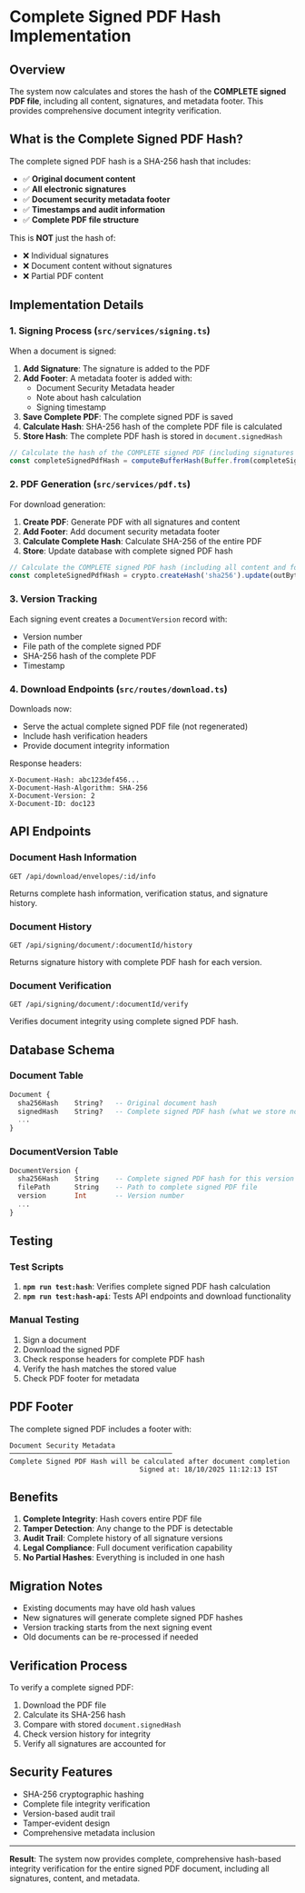# Complete Signed PDF Hash Implementation

## Overview

The system now calculates and stores the hash of the **COMPLETE signed PDF file**, including all content, signatures, and metadata footer. This provides comprehensive document integrity verification.

## What is the Complete Signed PDF Hash?

The complete signed PDF hash is a SHA-256 hash that includes:
- ✅ **Original document content**
- ✅ **All electronic signatures** 
- ✅ **Document security metadata footer**
- ✅ **Timestamps and audit information**
- ✅ **Complete PDF file structure**

This is **NOT** just the hash of:
- ❌ Individual signatures
- ❌ Document content without signatures
- ❌ Partial PDF content

## Implementation Details

### 1. Signing Process (`src/services/signing.ts`)

When a document is signed:

1. **Add Signature**: The signature is added to the PDF
2. **Add Footer**: A metadata footer is added with:
   - Document Security Metadata header
   - Note about hash calculation
   - Signing timestamp
3. **Save Complete PDF**: The complete signed PDF is saved
4. **Calculate Hash**: SHA-256 hash of the complete PDF file is calculated
5. **Store Hash**: The complete PDF hash is stored in `document.signedHash`

```typescript
// Calculate the hash of the COMPLETE signed PDF (including signatures + footer)
const completeSignedPdfHash = computeBufferHash(Buffer.from(completeSignedBytes));
```

### 2. PDF Generation (`src/services/pdf.ts`)

For download generation:

1. **Create PDF**: Generate PDF with all signatures and content
2. **Add Footer**: Add document security metadata footer
3. **Calculate Complete Hash**: Calculate SHA-256 of the entire PDF
4. **Store**: Update database with complete signed PDF hash

```typescript
// Calculate the COMPLETE signed PDF hash (including all content and footer)
const completeSignedPdfHash = crypto.createHash('sha256').update(outBytes).digest('hex');
```

### 3. Version Tracking

Each signing event creates a `DocumentVersion` record with:
- Version number
- File path of the complete signed PDF
- SHA-256 hash of the complete PDF
- Timestamp

### 4. Download Endpoints (`src/routes/download.ts`)

Downloads now:
- Serve the actual complete signed PDF file (not regenerated)
- Include hash verification headers
- Provide document integrity information

Response headers:
```http
X-Document-Hash: abc123def456...
X-Document-Hash-Algorithm: SHA-256
X-Document-Version: 2
X-Document-ID: doc123
```

## API Endpoints

### Document Hash Information
```
GET /api/download/envelopes/:id/info
```
Returns complete hash information, verification status, and signature history.

### Document History
```
GET /api/signing/document/:documentId/history
```
Returns signature history with complete PDF hash for each version.

### Document Verification
```
GET /api/signing/document/:documentId/verify
```
Verifies document integrity using complete signed PDF hash.

## Database Schema

### Document Table
```sql
Document {
  sha256Hash    String?   -- Original document hash
  signedHash    String?   -- Complete signed PDF hash (what we store now)
  ...
}
```

### DocumentVersion Table
```sql
DocumentVersion {
  sha256Hash    String    -- Complete signed PDF hash for this version
  filePath      String    -- Path to complete signed PDF file
  version       Int       -- Version number
  ...
}
```

## Testing

### Test Scripts

1. **`npm run test:hash`**: Verifies complete signed PDF hash calculation
2. **`npm run test:hash-api`**: Tests API endpoints and download functionality

### Manual Testing

1. Sign a document
2. Download the signed PDF
3. Check response headers for complete PDF hash
4. Verify the hash matches the stored value
5. Check PDF footer for metadata

## PDF Footer

The complete signed PDF includes a footer with:
```
Document Security Metadata
────────────────────────────────────────
Complete Signed PDF Hash will be calculated after document completion
                                Signed at: 18/10/2025 11:12:13 IST
```

## Benefits

1. **Complete Integrity**: Hash covers entire PDF file
2. **Tamper Detection**: Any change to the PDF is detectable
3. **Audit Trail**: Complete history of all signature versions
4. **Legal Compliance**: Full document verification capability
5. **No Partial Hashes**: Everything is included in one hash

## Migration Notes

- Existing documents may have old hash values
- New signatures will generate complete signed PDF hashes
- Version tracking starts from the next signing event
- Old documents can be re-processed if needed

## Verification Process

To verify a complete signed PDF:

1. Download the PDF file
2. Calculate its SHA-256 hash
3. Compare with stored `document.signedHash`
4. Check version history for integrity
5. Verify all signatures are accounted for

## Security Features

- SHA-256 cryptographic hashing
- Complete file integrity verification
- Version-based audit trail
- Tamper-evident design
- Comprehensive metadata inclusion

---

**Result**: The system now provides complete, comprehensive hash-based integrity verification for the entire signed PDF document, including all signatures, content, and metadata.